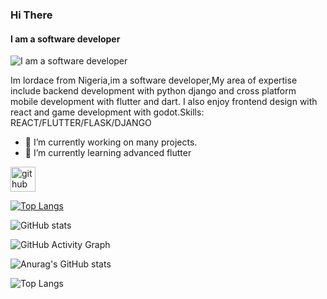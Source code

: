 ### Hi There
#### I am a software developer

![I am a software developer](https://arturssmirnovs.github.io/github-profile-readme-generator/images/banner.png)

Im lordace from Nigeria,im a software developer,My area of expertise include backend development with python django and cross platform mobile development with flutter and dart.
I also enjoy frontend design with react and game development with godot.Skills: REACT/FLUTTER/FLASK/DJANGO

- 🔭 I’m currently working on many projects. 
- 🌱 I’m currently learning advanced flutter 


[<img src='https://cdn.jsdelivr.net/npm/simple-icons@3.0.1/icons/github.svg' alt='github' height='40'>](https://github.com/lordace-coder)  

[![Top Langs](https://github-readme-stats.vercel.app/api/top-langs/?username=lordace-coder&theme=dracula)](https://github.com/anuraghazra/github-readme-stats)

![GitHub stats](https://github-readme-stats.vercel.app/api?username=lordace-coder&theme=dracula&show_icons=true)  

![GitHub Activity Graph](https://activity-graph.herokuapp.com/graph?username=lordace-coder)  


![Anurag's GitHub stats](https://github-readme-stats.vercel.app/api?username=lordace-coder&show_icons=true&theme=synthwave&hide=contribs,prs)

![Top Langs](https://github-readme-stats.vercel.app/api/top-langs/?username=lordace-coder&hide_progress=true)
